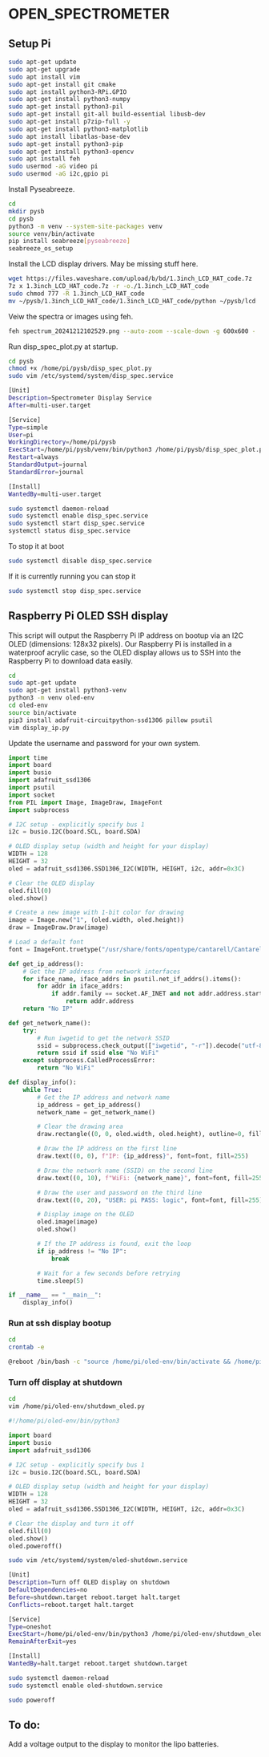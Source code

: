 # OPEN_SPECTROMETER

## Setup Pi

```sh
sudo apt-get update
sudo apt-get upgrade
sudo apt install vim
sudo apt-get install git cmake
sudo apt install python3-RPi.GPIO
sudo apt-get install python3-numpy
sudo apt-get install python3-pil
sudo apt-get install git-all build-essential libusb-dev
sudo apt-get install p7zip-full -y
sudo apt-get install python3-matplotlib
sudo apt install libatlas-base-dev
sudo apt-get install python3-pip
sudo apt-get install python3-opencv
sudo apt install feh
sudo usermod -aG video pi
sudo usermod -aG i2c,gpio pi
```

Install Pyseabreeze.

```sh
cd
mkdir pysb
cd pysb
python3 -m venv --system-site-packages venv
source venv/bin/activate
pip install seabreeze[pyseabreeze]
seabreeze_os_setup
```

Install the LCD display drivers. May be missing stuff here.

```sh
wget https://files.waveshare.com/upload/b/bd/1.3inch_LCD_HAT_code.7z
7z x 1.3inch_LCD_HAT_code.7z -r -o./1.3inch_LCD_HAT_code
sudo chmod 777 -R 1.3inch_LCD_HAT_code
mv ~/pysb/1.3inch_LCD_HAT_code/1.3inch_LCD_HAT_code/python ~/pysb/lcd
```

Veiw the spectra or images using feh. 

```sh
feh spectrum_20241212102529.png --auto-zoom --scale-down -g 600x600 -
```

Run disp_spec_plot.py at startup.

```sh
cd pysb
chmod +x /home/pi/pysb/disp_spec_plot.py
sudo vim /etc/systemd/system/disp_spec.service
```

```bash
[Unit]
Description=Spectrometer Display Service
After=multi-user.target

[Service]
Type=simple
User=pi
WorkingDirectory=/home/pi/pysb
ExecStart=/home/pi/pysb/venv/bin/python3 /home/pi/pysb/disp_spec_plot.py
Restart=always
StandardOutput=journal
StandardError=journal

[Install]
WantedBy=multi-user.target
```

```sh
sudo systemctl daemon-reload
sudo systemctl enable disp_spec.service
sudo systemctl start disp_spec.service
systemctl status disp_spec.service
```

To stop it at boot

```sh
sudo systemctl disable disp_spec.service
```

If it is currently running you can stop it

```sh
sudo systemctl stop disp_spec.service
```

## Raspberry Pi OLED SSH display

This script will output the Raspberry Pi IP address on bootup via an I2C OLED (dimensions: 128x32 pixels). Our Raspberry Pi is installed in a waterproof acrylic case, so the OLED display allows us to SSH into the Raspberry Pi to download data easily.

```sh
cd
sudo apt-get update
sudo apt-get install python3-venv
python3 -m venv oled-env
cd oled-env
source bin/activate
pip3 install adafruit-circuitpython-ssd1306 pillow psutil
vim display_ip.py
```

Update the username and password for your own system. 

```py
import time
import board
import busio
import adafruit_ssd1306
import psutil
import socket
from PIL import Image, ImageDraw, ImageFont
import subprocess

# I2C setup - explicitly specify bus 1
i2c = busio.I2C(board.SCL, board.SDA)

# OLED display setup (width and height for your display)
WIDTH = 128
HEIGHT = 32
oled = adafruit_ssd1306.SSD1306_I2C(WIDTH, HEIGHT, i2c, addr=0x3C)

# Clear the OLED display
oled.fill(0)
oled.show()

# Create a new image with 1-bit color for drawing
image = Image.new("1", (oled.width, oled.height))
draw = ImageDraw.Draw(image)

# Load a default font
font = ImageFont.truetype("/usr/share/fonts/opentype/cantarell/Cantarell-Regular.otf", 8)

def get_ip_address():
    # Get the IP address from network interfaces
    for iface_name, iface_addrs in psutil.net_if_addrs().items():
        for addr in iface_addrs:
            if addr.family == socket.AF_INET and not addr.address.startswith("127."):
                return addr.address
    return "No IP"

def get_network_name():
    try:
        # Run iwgetid to get the network SSID
        ssid = subprocess.check_output(["iwgetid", "-r"]).decode("utf-8").strip()
        return ssid if ssid else "No WiFi"
    except subprocess.CalledProcessError:
        return "No WiFi"

def display_info():
    while True:
        # Get the IP address and network name
        ip_address = get_ip_address()
        network_name = get_network_name()

        # Clear the drawing area
        draw.rectangle((0, 0, oled.width, oled.height), outline=0, fill=0)

        # Draw the IP address on the first line
        draw.text((0, 0), f"IP: {ip_address}", font=font, fill=255)

        # Draw the network name (SSID) on the second line
        draw.text((0, 10), f"WiFi: {network_name}", font=font, fill=255)

        # Draw the user and password on the third line
        draw.text((0, 20), "USER: pi PASS: logic", font=font, fill=255)

        # Display image on the OLED
        oled.image(image)
        oled.show()

        # If the IP address is found, exit the loop
        if ip_address != "No IP":
            break

        # Wait for a few seconds before retrying
        time.sleep(5)

if __name__ == "__main__":
    display_info()
```

### Run at ssh display bootup

```sh
cd
crontab -e
```

```bash
@reboot /bin/bash -c "source /home/pi/oled-env/bin/activate && /home/pi/oled-env/bin/python /home/pi/oled-env/display_ip.py"
```

### Turn off display at shutdown

```sh
cd
vim /home/pi/oled-env/shutdown_oled.py
```

```py
#!/home/pi/oled-env/bin/python3

import board
import busio
import adafruit_ssd1306

# I2C setup - explicitly specify bus 1
i2c = busio.I2C(board.SCL, board.SDA)

# OLED display setup (width and height for your display)
WIDTH = 128
HEIGHT = 32
oled = adafruit_ssd1306.SSD1306_I2C(WIDTH, HEIGHT, i2c, addr=0x3C)

# Clear the display and turn it off
oled.fill(0)
oled.show()
oled.poweroff()
```

```sh
sudo vim /etc/systemd/system/oled-shutdown.service
```

```bash
[Unit]
Description=Turn off OLED display on shutdown
DefaultDependencies=no
Before=shutdown.target reboot.target halt.target
Conflicts=reboot.target halt.target

[Service]
Type=oneshot
ExecStart=/home/pi/oled-env/bin/python3 /home/pi/oled-env/shutdown_oled.py
RemainAfterExit=yes

[Install]
WantedBy=halt.target reboot.target shutdown.target
```

```sh
sudo systemctl daemon-reload
sudo systemctl enable oled-shutdown.service
```

```sh
sudo poweroff
```

## To do:

Add a voltage output to the display to monitor the lipo batteries.




